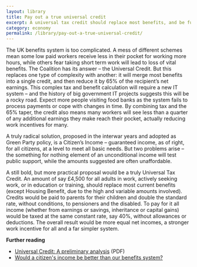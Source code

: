 ```yaml
---
layout: library
title: Pay out a true universal credit
excerpt: A universal tax credit should replace most benefits, and be funded by a single rate of income tax. The result would be stronger work incentives, a simpler system, and more equal net incomes. 
category: economy
permalink: /library/pay-out-a-true-universal-credit/
---
```


The UK benefits system is too complicated. A mess of different schemes mean some low paid workers receive less in their pocket for working more hours, while others fear taking short term work will lead to loss of vital benefits. The Coalition has its answer – the Universal Credit. But this replaces one type of complexity with another: it will merge most benefits into a single credit, and then reduce it by 65% of the recipient’s net earnings. This complex tax and benefit calculation will require a new IT system – and the history of big government IT projects suggests this will be a rocky road. Expect more people visiting food banks as the system fails to process payments or cope with changes in time. By combining tax and the 65% taper, the credit also means many workers will see less than a quarter of any additional earnings they make reach their pocket, actually reducing work incentives for many.

A truly radical solution, proposed in the interwar years and adopted as Green Party policy, is a Citizen’s Income – guaranteed income, as of right, for all citizens, at a level to meet all basic needs. But two problems arise – the something for nothing element of an unconditional income will test public support, while the amounts suggested are often unaffordable.

A still bold, but more practical proposal would be a truly Universal Tax Credit. An amount of say £4,500 for all adults in work, actively seeking work, or in education or training, should replace most current benefits (except Housing Benefit, due to the high and variable amounts involved). Credits would be paid to parents for their children and double the standard rate, without conditions, to pensioners and the disabled. To pay for it all income (whether from earnings or savings, inheritance or capital gains) would be taxed at the same constant rate, say 40%, without allowances or deductions. The overall result would be more equal net incomes, a stronger work incentive for all and a far simpler system.

**Further reading**

- [Universal Credit: A preliminary analysis](http://www.ifs.org.uk/bns/bn116.pdf) (PDF)
- [Would a citizen's income be better than our benefits system?](http://www.theguardian.com/business/2014/aug/10/tax-benefits-citizens-income-self-employment)